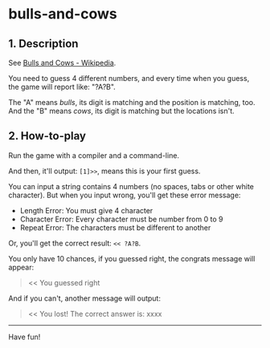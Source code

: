 # bulls-and-cows
## 1. Description

See [Bulls and Cows - Wikipedia](https://en.wikipedia.org/wiki/Bulls_and_Cows).

You need to guess 4 different numbers, and every time when you guess, the game will report like: "?A?B".

The "A" means *bulls*, its digit is matching and the position is matching, too. And the "B" means *cows*, its digit is matching but the locations isn't.

## 2. How-to-play

Run the game with a compiler and a command-line.

And then, it'll output: `[1]>>`, means this is your first guess.

You can input a string contains 4 numbers (no spaces, tabs or other white character). But when you input wrong, you'll get these error message:

- Length Error: You must give 4 character
- Character Error: Every character must be number from 0 to 9
- Repeat Error: The characters must be different to another

Or, you'll get the correct result: `<< ?A?B`.

You only have 10 chances, if you guessed right, the congrats message will appear: 

> << You guessed right

And if you can't, another message will output:

> << You lost! The correct answer is: xxxx

---

Have fun!
